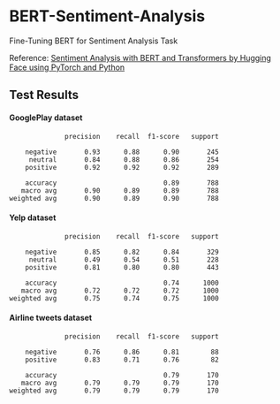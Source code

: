 # BERT-Sentiment-Analysis
Fine-Tuning BERT for Sentiment Analysis Task 

Reference: [Sentiment Analysis with BERT and Transformers by Hugging Face using PyTorch and Python]((https://curiousily.com/posts/sentiment-analysis-with-bert-and-hugging-face-using-pytorch-and-python/)) 


## Test Results

#### GooglePlay dataset
```
              precision    recall  f1-score   support

    negative       0.93      0.88      0.90       245
     neutral       0.84      0.88      0.86       254
    positive       0.92      0.92      0.92       289

    accuracy                           0.89       788
   macro avg       0.90      0.89      0.89       788
weighted avg       0.90      0.89      0.90       788
```

#### Yelp dataset
```
              precision    recall  f1-score   support

    negative       0.85      0.82      0.84       329
     neutral       0.49      0.54      0.51       228
    positive       0.81      0.80      0.80       443

    accuracy                           0.74      1000
   macro avg       0.72      0.72      0.72      1000
weighted avg       0.75      0.74      0.75      1000
```

#### Airline tweets dataset
```
              precision    recall  f1-score   support

    negative       0.76      0.86      0.81        88
    positive       0.83      0.71      0.76        82

    accuracy                           0.79       170
   macro avg       0.79      0.79      0.79       170
weighted avg       0.79      0.79      0.79       170
```
